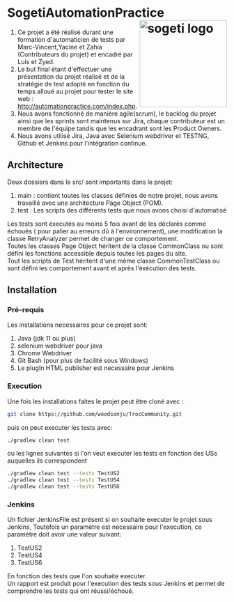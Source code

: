 

# SogetiAutomationPractice <img src="https://upload.wikimedia.org/wikipedia/commons/thumb/7/75/Sogeti-logo-2018.svg/1200px-Sogeti-logo-2018.svg.png" alt="sogeti logo" width="200" align="right"/>

1. Ce projet a été réalisé durant une formation d'automaticien de tests par Marc-Vincent,Yacine et Zahia (Contributeurs du projet) et encadré par Luis et Zyed.
1. Le but final étant d'effectuer une présentation du projet réalisé et de la stratégie de test adopté en fonction du temps alloué au projet pour tester le site web : http://automationpractice.com/index.php.
1. Nous avons fonctionné de manière agile(scrum), le backlog du projet ainsi que les sprints sont maintenus sur Jira, chaque contributeur est un membre de l'équipe tandis que les encadrant sont les Product Owners.
1. Nous avons utilisé Jira, Java avec Selenium webdriver et TESTNG, Github et Jenkins pour l'intégration continue.

## Architecture
Deux dossiers dans le src/ sont importants dans le projet:
1. main : contient toutes les classes définies de notre projet, nous avons travaillé avec une architecture Page Object (POM).
1. test : Les scripts des différents tests que nous avons choisi d'automatisé

Les tests sont éxecutés au moins 5 fois avant de les déclarés comme échoués ( pour palier au erreurs dû à l'environnement), une modification la classe RetryAnalyzer permet de changer ce comportement.
<br>
Toutes les classes Page Object héritent de la classe CommonClass ou sont défini les fonctions accessible depuis toutes les pages du site.
<br>
Tout les scripts de Test héritent d'une même classe CommonTestClass ou sont défini les comportement avant et après l'éxécution des tests.

## Installation

### Pré-requis

Les installations necessaires pour ce projet sont:
1. Java (jdk 11 ou plus)
2. selenium webdriver pour java
3. Chrome Webdriver
4. Git Bash (pour plus de facilité sous Windows)
5. Le plugIn HTML publisher est necessaire pour Jenkins

### Execution

Une fois les installations faites le projet peut être cloné avec :

 ```bash
git clone https://github.com/woodsonju/TrocCommunity.git
```
puis on peut executer les tests avec:
```bash
./gradlew clean test
```
ou les lignes suivantes si l'on veut executer les tests en fonction des USs auquelles ils correspondent

```bash
./gradlew clean test --tests TestUS2
./gradlew clean test --tests TestUS4
./gradlew clean test --tests TestUS6
```
### Jenkins

Un fichier JenkinsFile est présent si on souhaite executer le projet sous Jenkins, Toutefois un paramètre est necessaire pour l'execution, ce paramètre doit avoir une valeur suivant:
1. TestUS2
1. TestUS4
1. TestUS6

En fonction des tests que l'on souhaite executer.
<br>
Un rapport est produit pour l'execution des tests sous Jenkins et permet de comprendre les tests qui ont réussi/échoué.
